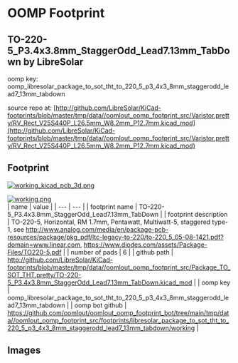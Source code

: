 # OOMP Footprint  
## TO-220-5_P3.4x3.8mm_StaggerOdd_Lead7.13mm_TabDown  by LibreSolar  
  
oomp key: oomp_libresolar_package_to_sot_tht_to_220_5_p3_4x3_8mm_staggerodd_lead7_13mm_tabdown  
  
source repo at: [http://github.com/LibreSolar/KiCad-footprints/blob/master/tmp/data//oomlout_oomp_footprint_src/Varistor.pretty/RV_Rect_V25S440P_L26.5mm_W8.2mm_P12.7mm.kicad_mod](http://github.com/LibreSolar/KiCad-footprints/blob/master/tmp/data//oomlout_oomp_footprint_src/Varistor.pretty/RV_Rect_V25S440P_L26.5mm_W8.2mm_P12.7mm.kicad_mod)  
## Footprint  
  
[![working_kicad_pcb_3d.png](working_kicad_pcb_3d_600.png)](working_kicad_pcb_3d.png)  
  
[![working.png](working_600.png)](working.png)  
| name | value | 
| --- | --- | 
| footprint name | TO-220-5_P3.4x3.8mm_StaggerOdd_Lead7.13mm_TabDown | 
| footprint description | TO-220-5, Horizontal, RM 1.7mm, Pentawatt, Multiwatt-5, staggered type-1, see http://www.analog.com/media/en/package-pcb-resources/package/pkg_pdf/ltc-legacy-to-220/to-220_5_05-08-1421.pdf?domain=www.linear.com, https://www.diodes.com/assets/Package-Files/TO220-5.pdf | 
| number of pads | 6 | 
| github path | http://github.com/LibreSolar/KiCad-footprints/blob/master/tmp/data//oomlout_oomp_footprint_src/Package_TO_SOT_THT.pretty/TO-220-5_P3.4x3.8mm_StaggerOdd_Lead7.13mm_TabDown.kicad_mod | 
| oomp key | oomp_libresolar_package_to_sot_tht_to_220_5_p3_4x3_8mm_staggerodd_lead7_13mm_tabdown | 
| oomp bot github | https://github.com/oomlout/oomlout_oomp_footprint_bot/tree/main/tmp/data//oomlout_oomp_footprint_src/footprints/libresolar_package_to_sot_tht_to_220_5_p3_4x3_8mm_staggerodd_lead7_13mm_tabdown/working | 
## Images  
